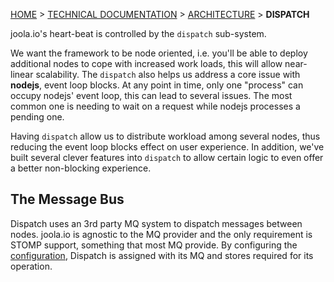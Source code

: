 [HOME](Home) > [TECHNICAL DOCUMENTATION](technical-documentation) > [ARCHITECTURE](architecture) > **DISPATCH**

joola.io's heart-beat is controlled by the `dispatch` sub-system.

We want the framework to be node oriented, i.e. you'll be able to deploy additional nodes to cope with increased work loads, this will allow near-linear scalability.
The `dispatch` also helps us address a core issue with **nodejs**, event loop blocks. At any point in time, only one "process" can occupy nodejs' event loop, this can lead to several issues. The most common one is needing to wait on a request while nodejs processes a pending one.

Having `dispatch` allow us to distribute workload among several nodes, thus reducing the event loop blocks effect on user experience. In addition, we've built several clever
 features into `dispatch` to allow certain logic to even offer a better non-blocking experience.

## The Message Bus
Dispatch uses an 3rd party MQ system to dispatch messages between nodes. joola.io is agnostic to the MQ provider and the only requirement is STOMP support, something that most MQ provide.
By configuring the [configuration](configuration), Dispatch is assigned with its MQ and stores required for its operation.

